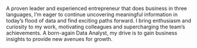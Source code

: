 A proven leader and experienced entrepreneur that does business in three languages, I’m eager to continue uncovering meaningful information in today’s flood of data and find exciting paths forward. I bring enthusiasm and curiosity to my work, motivating colleagues and supercharging the team’s achievements. A born-again Data Analyst, my drive is to gain business insights to provide new avenues for growth. 
